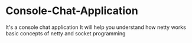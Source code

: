 # Console-Chat-Application
It's a console chat application 
It will help you understand how netty works basic concepts of netty and socket programming
